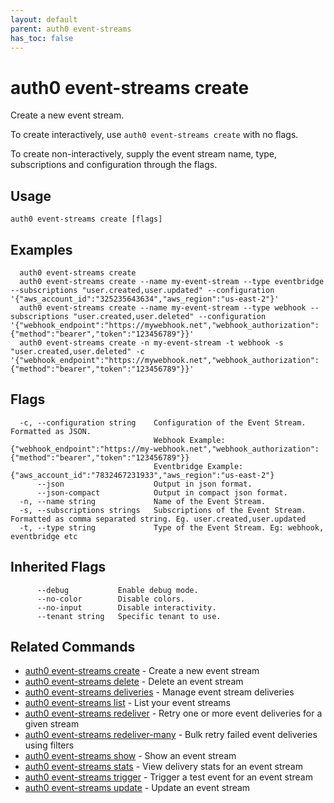 ```yaml
---
layout: default
parent: auth0 event-streams
has_toc: false
---
```

# auth0 event-streams create

Create a new event stream.

To create interactively, use `auth0 event-streams create` with no flags.

To create non-interactively, supply the event stream name, type, subscriptions and configuration through the flags.

## Usage
```
auth0 event-streams create [flags]
```

## Examples

```
  auth0 event-streams create
  auth0 event-streams create --name my-event-stream --type eventbridge --subscriptions "user.created,user.updated" --configuration '{"aws_account_id":"325235643634","aws_region":"us-east-2"}'
  auth0 event-streams create --name my-event-stream --type webhook --subscriptions "user.created,user.deleted" --configuration '{"webhook_endpoint":"https://mywebhook.net","webhook_authorization":{"method":"bearer","token":"123456789"}}'
  auth0 event-streams create -n my-event-stream -t webhook -s "user.created,user.deleted" -c '{"webhook_endpoint":"https://mywebhook.net","webhook_authorization":{"method":"bearer","token":"123456789"}}'
```


## Flags

```
  -c, --configuration string    Configuration of the Event Stream. Formatted as JSON. 
                                Webhook Example: {"webhook_endpoint":"https://my-webhook.net","webhook_authorization":{"method":"bearer","token":"123456789"}} 
                                Eventbridge Example: {"aws_account_id":"7832467231933","aws_region":"us-east-2"}
      --json                    Output in json format.
      --json-compact            Output in compact json format.
  -n, --name string             Name of the Event Stream.
  -s, --subscriptions strings   Subscriptions of the Event Stream. Formatted as comma separated string. Eg. user.created,user.updated
  -t, --type string             Type of the Event Stream. Eg: webhook, eventbridge etc
```


## Inherited Flags

```
      --debug           Enable debug mode.
      --no-color        Disable colors.
      --no-input        Disable interactivity.
      --tenant string   Specific tenant to use.
```


## Related Commands

- [auth0 event-streams create](auth0_event-streams_create.md) - Create a new event stream
- [auth0 event-streams delete](auth0_event-streams_delete.md) - Delete an event stream
- [auth0 event-streams deliveries](auth0_event-streams_deliveries.md) - Manage event stream deliveries
- [auth0 event-streams list](auth0_event-streams_list.md) - List your event streams
- [auth0 event-streams redeliver](auth0_event-streams_redeliver.md) - Retry one or more event deliveries for a given stream
- [auth0 event-streams redeliver-many](auth0_event-streams_redeliver-many.md) - Bulk retry failed event deliveries using filters
- [auth0 event-streams show](auth0_event-streams_show.md) - Show an event stream
- [auth0 event-streams stats](auth0_event-streams_stats.md) - View delivery stats for an event stream
- [auth0 event-streams trigger](auth0_event-streams_trigger.md) - Trigger a test event for an event stream
- [auth0 event-streams update](auth0_event-streams_update.md) - Update an event stream


